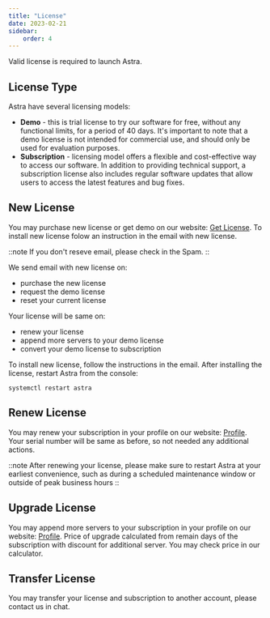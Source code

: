 ```yaml
---
title: "License"
date: 2023-02-21
sidebar:
    order: 4
---
```


Valid license is required to launch Astra.

## License Type

Astra have several licensing models:

- **Demo** - this is trial license to try our software for free, without any functional limits, for a period of 40 days. It's important to note that a demo license is not intended for commercial use, and should only be used for evaluation purposes.
- **Subscription** - licensing model offers a flexible and cost-effective way to access our software. In addition to providing technical support, a subscription license also includes regular software updates that allow users to access the latest features and bug fixes.

## New License

You may purchase new license or get demo on our website: [Get License](https://cesbo.com/astra-license). To install new license folow an instruction in the email with new license.

::note
If you don't reseve email, please check in the Spam.
::

We send email with new license on:

- purchase the new license
- request the demo license
- reset your current license

Your license will be same on:

- renew your license
- append more servers to your demo license
- convert your demo license to subscription

To install new license, follow the instructions in the email. After installing the license, restart Astra from the console:

```
systemctl restart astra
```

## Renew License

You may renew your subscription in your profile on our website: [Profile](https://cesbo.com/profile). Your serial number will be same as before, so not needed any additional actions.

::note
After renewing your license, please make sure to restart Astra at your earliest convenience, such as during a scheduled maintenance window or outside of peak business hours
::

## Upgrade License

You may append more servers to your subscription in your profile on our website: [Profile](https://cesbo.com/profile). Price of upgrade calculated from remain days of the subscription with discount for additional server. You may check price in our calculator.

## Transfer License

You may transfer your license and subscription to another account, please contact us in chat.
